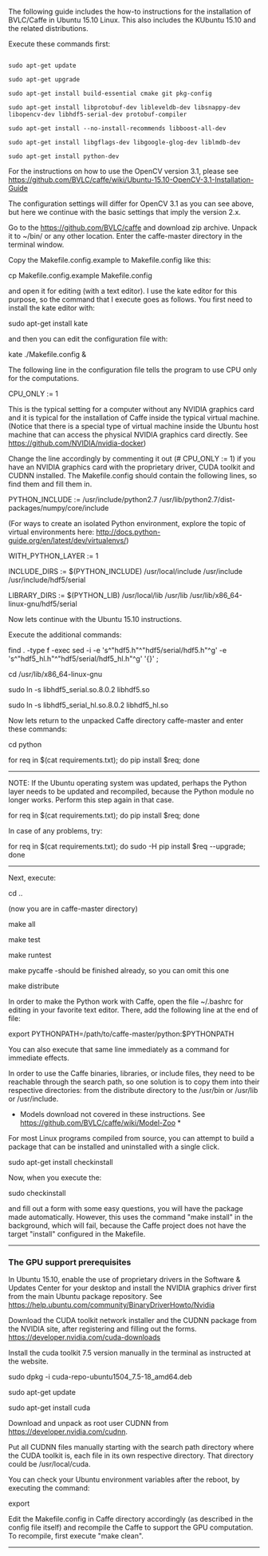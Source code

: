 The following guide includes the how-to instructions for the installation of BVLC/Caffe in Ubuntu 15.10 Linux. This also includes the KUbuntu 15.10 and the related distributions.

Execute these commands first:

```shell

sudo apt-get update

sudo apt-get upgrade

sudo apt-get install build-essential cmake git pkg-config

sudo apt-get install libprotobuf-dev libleveldb-dev libsnappy-dev libopencv-dev libhdf5-serial-dev protobuf-compiler

sudo apt-get install --no-install-recommends libboost-all-dev

sudo apt-get install libgflags-dev libgoogle-glog-dev liblmdb-dev

sudo apt-get install python-dev

```

For the instructions on how to use the OpenCV version 3.1, please see https://github.com/BVLC/caffe/wiki/Ubuntu-15.10-OpenCV-3.1-Installation-Guide

The configuration settings will differ for OpenCV 3.1 as you can see above, but here we continue with the basic settings that imply the version 2.x.

Go to the https://github.com/BVLC/caffe and download zip archive. Unpack it to ~/bin/ or any other location. Enter the caffe-master directory in the terminal window.

Copy the Makefile.config.example to Makefile.config like this:

cp Makefile.config.example Makefile.config

and open it for editing (with a text editor). I use the kate editor for this purpose, so the command that I execute goes as follows. You first need to install the kate editor with:

sudo apt-get install kate

and then you can edit the configuration file with:

kate ./Makefile.config &

The following line in the configuration file tells the program to use CPU only for the computations. 

CPU_ONLY := 1

This is the typical setting for a computer without any NVIDIA graphics card and it is typical for the installation of Caffe inside the typical virtual machine. (Notice that there is a special type of virtual machine inside the Ubuntu host machine that can access the physical NVIDIA graphics card directly. See https://github.com/NVIDIA/nvidia-docker)

Change the line accordingly by commenting it out (# CPU_ONLY := 1) if you have an NVIDIA graphics card with the proprietary driver, CUDA toolkit and CUDNN installed. The Makefile.config should contain the following lines, so find them and fill them in.

PYTHON_INCLUDE := /usr/include/python2.7 /usr/lib/python2.7/dist-packages/numpy/core/include  

(For ways to create an isolated Python environment, explore the topic of virtual environments here: http://docs.python-guide.org/en/latest/dev/virtualenvs/)

WITH_PYTHON_LAYER := 1

INCLUDE_DIRS := $(PYTHON_INCLUDE) /usr/local/include /usr/include /usr/include/hdf5/serial

LIBRARY_DIRS := $(PYTHON_LIB) /usr/local/lib /usr/lib /usr/lib/x86_64-linux-gnu/hdf5/serial


Now lets continue with the Ubuntu 15.10 instructions.

Execute the additional commands:

find . -type f -exec sed -i -e 's^"hdf5.h"^"hdf5/serial/hdf5.h"^g' -e 's^"hdf5_hl.h"^"hdf5/serial/hdf5_hl.h"^g' '{}' \;

cd /usr/lib/x86_64-linux-gnu

sudo ln -s libhdf5_serial.so.8.0.2 libhdf5.so

sudo ln -s libhdf5_serial_hl.so.8.0.2 libhdf5_hl.so


Now lets return to the unpacked Caffe directory caffe-master and enter these commands:

cd python

for req in $(cat requirements.txt); do pip install $req; done


--------------------------------------------------------------------------------------------------------------


NOTE: If the Ubuntu operating system was updated, perhaps the Python layer needs to be updated and recompiled, because the Python module no longer works. Perform this step again in that case.


for req in $(cat requirements.txt); do pip install $req; done

In case of any problems, try:

for req in $(cat requirements.txt); do sudo -H pip install $req --upgrade; done


--------------------------------------------------------------------------------------------------------------


Next, execute:

cd ..

(now you are in caffe-master directory)

make all

make test

make runtest

make pycaffe      -should be finished already, so you can omit this one

make distribute


In order to make the Python work with Caffe, open the file ~/.bashrc for editing in your favorite text editor. There, add the following line at the end of file:

export PYTHONPATH=/path/to/caffe-master/python:$PYTHONPATH

You can also execute that same line immediately as a command for immediate effects.

In order to use the Caffe binaries, libraries, or include files, they need to be reachable through the search path, so one solution is to copy them into their respective directories: from the distribute directory to the /usr/bin or /usr/lib or /usr/include.

* Models download not covered in these instructions. See https://github.com/BVLC/caffe/wiki/Model-Zoo *


For most Linux programs compiled from source, you can attempt to build a package that can be installed and uninstalled with a single click.

sudo apt-get install checkinstall

Now, when you execute the:

sudo checkinstall

and fill out a form with some easy questions, you will have the package made automatically. However, this uses the command "make install" in the background, which will fail, because the Caffe project does not have the target "install" configured in the Makefile.

----------------------------------------------------------------------------------------------------

### The GPU support prerequisites


In Ubuntu 15.10, enable the use of proprietary drivers in the Software & Updates Center for your desktop and install the NVIDIA graphics driver first from the main Ubuntu package repository. See https://help.ubuntu.com/community/BinaryDriverHowto/Nvidia

Download the CUDA toolkit network installer and the CUDNN package from the NVIDIA site, after registering and filling out the forms.
https://developer.nvidia.com/cuda-downloads

Install the cuda toolkit 7.5 version manually in the terminal as instructed
at the website.

sudo dpkg -i cuda-repo-ubuntu1504_7.5-18_amd64.deb

sudo apt-get update

sudo apt-get install cuda


Download and unpack as root user CUDNN from https://developer.nvidia.com/cudnn.

Put all CUDNN files manually starting with the search path directory where the CUDA toolkit is, each file in its own respective directory. That directory could be /usr/local/cuda.

You can check your Ubuntu environment variables after the reboot, by executing the command:

export

Edit the Makefile.config in Caffe directory accordingly (as described in the config file itself) and recompile the Caffe to support the GPU computation. To recompile, first execute "make clean".

----------------------------------------------------------------------------------------
